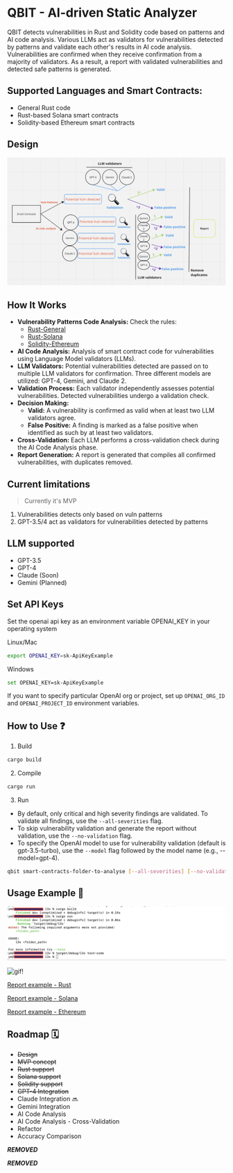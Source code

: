 # QBIT - AI-driven Static Analyzer

QBIT detects vulnerabilities in Rust and Solidity code based on patterns and AI code analysis. Various LLMs act as validators for vulnerabilities detected by patterns and validate each other's results in AI code analysis. Vulnerabilities are confirmed when they receive confirmation from a majority of validators. As a result, a report with validated vulnerabilities and detected safe patterns is generated.

## Supported Languages and Smart Contracts:

- General Rust code
- Rust-based Solana smart contracts
- Solidity-based Ethereum smart contracts

## Design

![design](/etc/de.png)

## How It Works

- **Vulnerability Patterns Code Analysis:** Check the rules:
    - [Rust-General](etc/patterns-rust.md)
    - [Rust-Solana](etc/patterns-sol.md)
    - [Solidity-Ethereum](etc/patterns-eth-solidity.md)
- **AI Code Analysis:** Analysis of smart contract code for vulnerabilities using Language Model validators (LLMs).
- **LLM Validators:** Potential vulnerabilities detected are passed on to multiple LLM validators for confirmation. Three different models are utilized: GPT-4, Gemini, and Claude 2.
- **Validation Process:** Each validator independently assesses potential vulnerabilities. Detected vulnerabilities undergo a validation check.
- **Decision Making:**
  - **Valid:** A vulnerability is confirmed as valid when at least two LLM validators agree.
  - **False Positive:** A finding is marked as a false positive when identified as such by at least two validators.
- **Cross-Validation:** Each LLM performs a cross-validation check during the AI Code Analysis phase.
- **Report Generation:** A report is generated that compiles all confirmed vulnerabilities, with duplicates removed.

## Current limitations

> Currently it's MVP 

1. Vulnerabilities detects only based on vuln patterns
2. GPT-3.5/4 act as validators for vulnerabilities detected by patterns

## LLM supported

- GPT-3.5
- GPT-4
- Claude (Soon)
- Gemini (Planned)

## Set API Keys

Set the openai api key as an environment variable OPENAI_KEY in your operating system

Linux/Mac

```bash
export OPENAI_KEY=sk-ApiKeyExample
```

Windows

```bash
set OPENAI_KEY=sk-ApiKeyExample
```

If you want to specify particular OpenAI org or project, set up `OPENAI_ORG_ID` and `OPENAI_PROJECT_ID` environment variables. 

## How to Use ❓

1. Build
```bash
cargo build
```
2. Compile
```bash
cargo run
```
3. Run

- By default, only critical and high severity findings are validated. To validate all findings, use the ```--all-severities``` flag.
- To skip vulnerability validation and generate the report without validation, use the ```--no-validation``` flag.
- To specify the OpenAI model to use for vulnerability validation (default is gpt-3.5-turbo), use the ```--model``` flag followed by the model name (e.g., --model=gpt-4).

```bash
qbit smart-contracts-folder-to-analyse [--all-severities] [--no-validation] [--model=MODEL]
```

## Usage Example 🏁

![exec!](etc/exec.png)

![gif!](etc/report.gif)

[Report example - Rust](https://github.com/VulnPlanet/qbit/blob/main/etc/QBIT_SAST_Report_Rust.html)

[Report example - Solana](https://github.com/VulnPlanet/qbit/blob/main/etc/QBIT_SAST_Report.html)

[Report example - Ethereum](https://github.com/VulnPlanet/qbit/blob/main/etc/Solidity-Ethereum_QBIT_SAST_Report.html)

## Roadmap 🗓️

- ~~Design~~
- ~~MVP concept~~
- ~~Rust support~~
- ~~Solana support~~
- ~~Solidity support~~
- ~~GPT-4 Integration~~ 
- Claude Integration 🔜 
- Gemini Integration 
- AI Code Analysis
- AI Code Analysis - Cross-Validation
- Refactor
- Accuracy Comparison

***REMOVED***

***REMOVED***

